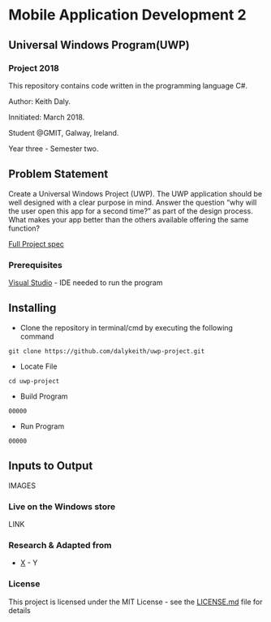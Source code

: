# Mobile Application Development 2
## Universal Windows Program(UWP)

### Project 2018

This repository contains code written in the programming language C#.

Author: Keith Daly.

Innitiated: March 2018.

Student @GMIT, Galway, Ireland. 

Year three - Semester two.

## Problem Statement

Create a Universal Windows Project (UWP).
The UWP application should be well designed with a clear purpose in mind. Answer the question
“why will the user open this app for a second time?” as part of the design process. What makes your
app better than the others available offering the same function?

[Full Project spec](https://github.com/dalykeith/uwp_project/blob/master/MAD2-projectSpec.pdf)

### Prerequisites

[Visual Studio](https://www.visualstudio.com/downloads/) - IDE needed to run the program

## Installing

* Clone the repository in terminal/cmd by executing the following command

```
git clone https://github.com/dalykeith/uwp-project.git
```

* Locate File

```
cd uwp-project
```

* Build Program

```
00000
```

* Run Program

```
00000
```

## Inputs to Output

IMAGES

###  Live on the Windows store

LINK

###  Research & Adapted from

* [X](X) - Y

### License

This project is licensed under the MIT License - see the [LICENSE.md](https://github.com/dalykeith/uwp-project/blob/master/LICENSE) file for details
